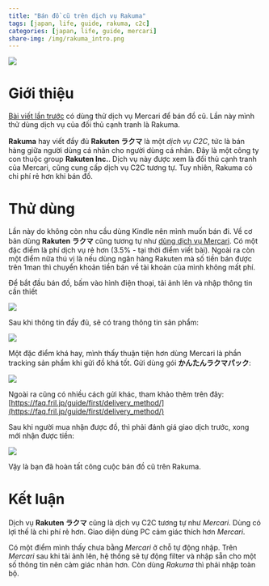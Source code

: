 ```yaml
---
title: "Bán đồ cũ trên dịch vụ Rakuma"
tags: [japan, life, guide, rakuma, c2c]
categories: [japan, life, guide, mercari]
share-img: /img/rakuma_intro.png
---
```


![](/img/rakuma_intro.png)

# Giới thiệu

[Bài viết lần trước](/2019-07-14-give-away-goods-with-mercari) có dùng thử dịch vụ Mercari để bán đồ cũ. Lần này mình thử dùng dịch vụ của đối thủ cạnh tranh là Rakuma.

**Rakuma** hay viết đầy đủ **Rakuten ラクマ** là một *dịch vụ C2C*, tức là bán hàng giữa người dùng cá nhân cho người dùng cá nhân. Đây là một công ty con thuộc group **Rakuten Inc.**. Dịch vụ này được xem là đối thủ cạnh tranh của Mercari, cũng cung cấp dịch vụ C2C tương tự. Tuy nhiên, Rakuma có chi phí rẻ hơn khi bán đồ.

# Thử dùng

Lần này do không còn nhu cầu dùng Kindle nên mình muốn bán đi. Về cơ bản dùng **Rakuten ラクマ** cũng tương tự như [dùng dịch vụ Mercari](/2019-07-14-give-away-goods-with-mercari). Có một đặc điểm là phí dịch vụ rẻ hơn (3.5% - tại thời điểm viết bài). Ngoài ra còn một điểm nữa thú vị là nếu dùng ngân hàng Rakuten mà số tiền bán được trên 1man thì chuyển khoản tiền bán về tài khoản của mình không mất phí.

Để bắt đầu bán đồ, bấm vào hình điện thoại, tải ảnh lên và nhập thông tin cần thiết

![](/img/use_rakuma_01.jpg)

Sau khi thông tin đầy đủ, sẽ có trang thông tin sản phẩm:

![](/img/use_rakuma_02.jpg)

Một đặc điểm khá hay, mình thấy thuận tiện hơn dùng Mercari là phần tracking sản phẩm khi gửi đồ khá tốt. Gửi dùng gói **かんたんラクマパック**:

![](/img/use_rakuma_03.jpg)

Ngoài ra cũng có nhiều cách gửi khác, tham khảo thêm trên đây: [https://faq.fril.jp/guide/first/delivery_method/](https://faq.fril.jp/guide/first/delivery_method/)

Sau khi người mua nhận được đồ, thì phải đánh giá giao dịch trước, xong mới nhận được tiền:

![](/img/use_rakuma_04.jpg)

Vậy là bạn đã hoàn tất công cuộc bán đồ cũ trên Rakuma.

# Kết luận

Dịch vụ **Rakuten ラクマ** cũng là dịch vụ C2C tương tự như *Mercari*. Dùng có lợi thế là chi phí rẻ hơn. Giao diện dùng PC cảm giác thích hơn *Mercari*.

Có một điểm mình thấy chưa bằng *Mercari* ở chỗ tự động nhập. Trên *Mercari* sau khi tải ảnh lên, hệ thống sẽ tự động filter và nhập sẵn cho một số thông tin nên cảm giác nhàn hơn. Còn dùng *Rakuma* thì phải nhập toàn bộ.